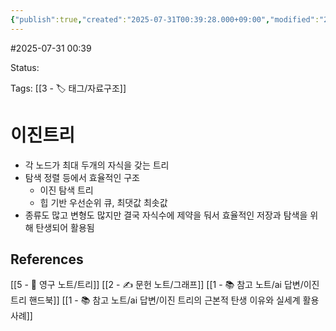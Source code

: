```yaml
---
{"publish":true,"created":"2025-07-31T00:39:28.000+09:00","modified":"2025-08-01T00:19:45.515+09:00","cssclasses":""}
---
```


#2025-07-31 00:39

Status: 

Tags: [[3 - 🏷️ 태그/자료구조]]

# 이진트리
- 각 노드가 최대 두개의 자식을 갖는 트리
- 탐색 정렬 등에서 효율적인 구조
	- 이진 탐색 트리
	- 힙 기반 우선순위 큐, 최댓값 최솟값
- 종류도 많고 변형도 많지만 결국 자식수에 제약을 둬서 효율적인 저장과 탐색을 위해 탄생되어 활용됨 

## References
 [[5 - 💎 영구 노트/트리]]
 [[2 - ✍️ 문헌 노트/그래프]]
 [[1 - 📚 참고 노트/ai 답변/이진 트리 핸드북]]
 [[1 - 📚 참고 노트/ai 답변/이진 트리의 근본적 탄생 이유와 실세계 활용 사례]]